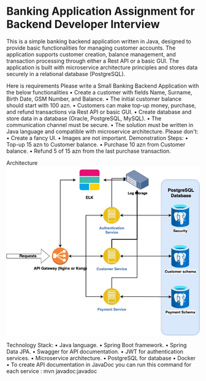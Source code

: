 # Banking Application Assignment for Backend Developer Interview

This is a simple banking backend application written in Java, designed to provide basic functionalities for managing customer accounts. The application supports customer creation, balance management, and transaction processing through either a Rest API or a basic GUI. The application is built with microservice architecture principles and stores data securely in a relational database (PostgreSQL).

Here is requirements
Please write a Small Banking Backend Application with the below functionalities
• Create a customer with fields Name, Surname, Birth Date, GSM Number, and Balance.
• The initial customer balance should start with 100 azn.
• Customers can make top-up money, purchase, and refund transactions via Rest API or basic GUI.
• Create database and store data in a database (Oracle, PostgreSQL, MySQL).
• The communication channel must be secure.
• The solution must be written in Java language and compatible with microservice architecture.
Please don't:
• Create a fancy UI.
• Images are not important.
Demonstration Steps:
• Top-up 15 azn to Customer balance.
• Purchase 10 azn from Customer balance.
• Refund 5 of 15 azn from the last purchase transaction.

Architecture
![Alt text](banking_app_architecture.jpg)

Technology Stack:
• Java language.
• Spring Boot framework.
• Spring Data JPA.
• Swagger for API documentation.
• JWT for authentication services.
• Microservice architecture.
• PostgreSQL for database
• Docker
• To create API documentation in JavaDoc you can run this command for each service : mvn javadoc:javadoc